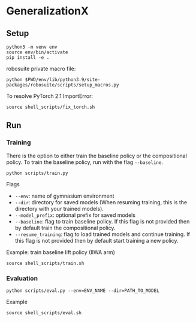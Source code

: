 # GeneralizationX

## Setup
```
python3 -m venv env
source env/bin/activate
pip install -e .
```

robosuite private macro file:
```
python $PWD/env/lib/python3.9/site-packages/robosuite/scripts/setup_macros.py
```

To resolve PyTorch 2.1 ImportError:
```
source shell_scripts/fix_torch.sh
```

## Run
### Training
There is the option to either train the baseline policy or the compositional policy. To train the baseline policy, run with the flag `--baseline`.
```
python scripts/train.py
```

Flags
- `--env`: name of gymnasium environment
- `--dir`: directory for saved models (When resuming training, this is the directory with your trained models).
- `--model_prefix`: optional prefix for saved models
- `--baseline`: flag to train baseline policy. If this flag is not provided then by default train the compositional policy.
- `--resume_training`: flag to load trained models and continue training. If this flag is not provided then by default start training a new policy.

Example: train baseline lift policy (IIWA arm)
```
source shell_scripts/train.sh
```

### Evaluation
```
python scripts/eval.py --env=ENV_NAME --dir=PATH_TO_MODEL
```
Example
```
source shell_scripts/eval.sh
````
